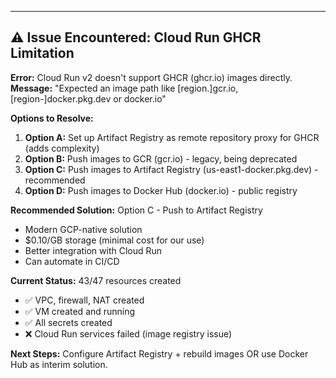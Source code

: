 ---

## ⚠️ Issue Encountered: Cloud Run GHCR Limitation

**Error:** Cloud Run v2 doesn't support GHCR (ghcr.io) images directly.
**Message:** "Expected an image path like [region.]gcr.io, [region-]docker.pkg.dev or docker.io"

**Options to Resolve:**

1. **Option A:** Set up Artifact Registry as remote repository proxy for GHCR (adds complexity)
2. **Option B:** Push images to GCR (gcr.io) - legacy, being deprecated
3. **Option C:** Push images to Artifact Registry (us-east1-docker.pkg.dev) - recommended
4. **Option D:** Push images to Docker Hub (docker.io) - public registry

**Recommended Solution:** Option C - Push to Artifact Registry

- Modern GCP-native solution
- $0.10/GB storage (minimal cost for our use)
- Better integration with Cloud Run
- Can automate in CI/CD

**Current Status:** 43/47 resources created

- ✅ VPC, firewall, NAT created
- ✅ VM created and running
- ✅ All secrets created
- ❌ Cloud Run services failed (image registry issue)

**Next Steps:** Configure Artifact Registry + rebuild images OR use Docker Hub as interim solution.
